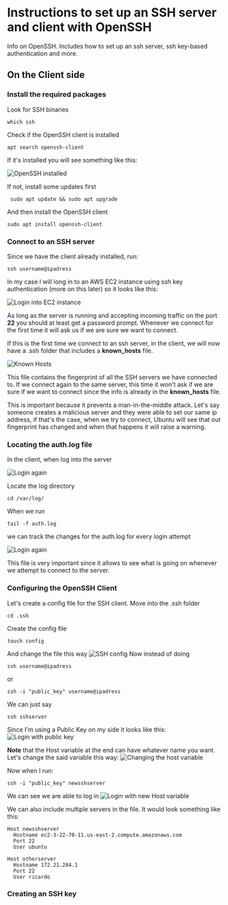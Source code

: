 # Instructions to set up an SSH server and client with OpenSSH

Info on OpenSSH. Includes how to set up an ssh server, ssh key-based authentication and more.

## On the Client side

### Install the required packages

Look for SSH binaries
~~~
which ssh
~~~
Check if the OpenSSH client is installed 
~~~
apt search openssh-client
~~~
If it's installed you will see something like this:

![OpenSSH installed](images/OpenSSH_installed.jpg)

If not, install some updates first
~~~
 sudo apt update && sudo apt upgrade 
~~~
And then install the OpenSSH client
~~~
sudo apt install openssh-client
~~~
### Connect to an SSH server
Since we have the client already installed, run:
~~~
ssh username@ipadress 
~~~
In my case I will long in to an AWS EC2 instance using ssh key authentication (more on this later) so it looks like this:

![Login into EC2 instance](images/Logging_ssh_server.jpg)

As long as the server is running and accepting incoming traffic on the port **22** you should at least get a password prompt. Whenever we connect for the first time it will ask us if we are sure we want to connect.

If this is the first time we connect to an ssh server, in the client, we will now have a .ssh folder that includes a **known_hosts** file. 

![Known Hosts](images/Known_hosts.jpg)

This file contains the fingerprint of all the SSH servers we have connected to. If we connect again to the same server, 
this time it won't ask if we are sure if we want to connect since the info is already in the **known_hosts** file. 

This is important because it prevents a man-in-the-middle attack. Let's say someone creates a malicious server and they were able to set our same ip address, if that's the case, when we try to connect, Ubuntu will see that out fingerprint has changed and when that happens it will raise a warning.

### Locating the auth.log file

In the client, when log into the server

![Login again](images/Auth_log_1.jpg)

Locate the log directory
~~~
cd /var/log/
~~~

When we run
~~~
tail -f auth.log
~~~
we can track the changes for the auth.log for every login attempt

![Login again](images/Auth_log_2.jpg)

This file is very important since it allows to see what is going on whenever we attempt to connect to the server.

### Configuring the OpenSSH Client

Let's create a config file for the SSH client. Move into the .ssh folder
~~~
cd .ssh
~~~
Create the config file
~~~
touch config
~~~
And change the file this way
![SSH config](images/ssh_config.jpg)
Now instead of doing
~~~
ssh username@ipadress
~~~
or 
~~~
ssh -i "public_key" username@ipadress
~~~
We can just say 
~~~
ssh sshserver
~~~
Since I'm using a Public Key on my side it looks like this:
![Login with public key](images/ssh_config_2.jpg)

**Note** that the Host variable at the end can have whatever name you want.
Let's change the said variable this way:
![Changing the host variable](images/ssh_config_3.jpg)

Now when I run:
~~~
ssh -i "public_key" newsshserver
~~~
We can see we are able to log in
![Login with new Host variable](images/ssh_config_4.jpg)

We can also include multiple servers in the file. It would look something like this:
~~~
Host newsshserver
  Hostname ec2-3-22-70-11.us-east-2.compute.amazonaws.com
  Port 22
  User ubuntu

Host otherserver
  Hostname 172.21.284.1
  Port 22
  User ricardo 
~~~

### Creating an SSH key
